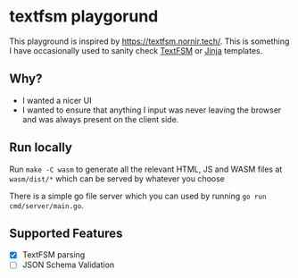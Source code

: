 # textfsm playgorund

This playground is inspired by https://textfsm.nornir.tech/. This is something I have occasionally used to sanity check [TextFSM](https://github.com/google/textfsm/wiki/TextFSM) or [Jinja](https://jinja.palletsprojects.com/en/stable/) templates.

## Why?

- I wanted a nicer UI
- I wanted to ensure that anything I input was never leaving the browser and was always present on the client side.

## Run locally

Run `make -C wasm` to generate all the relevant HTML, JS and WASM files at `wasm/dist/*` which can be served by whatever you choose

There is a simple go file server which you can used by running `go run cmd/server/main.go`.

## Supported Features

- [x] TextFSM parsing
- [ ] JSON Schema Validation
